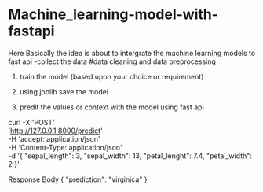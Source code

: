 # Machine_learning-model-with-fastapi


Here Basically the idea is about to intergrate the machine learning models to fast api
-collect the data
#data cleaning and data preprocessing
1) train the model (based upon your choice or requirement)

2) using joblib save the model

3) predit the values or context with the model using fast api

curl -X 'POST' \
  'http://127.0.0.1:8000/predict' \
  -H 'accept: application/json' \
  -H 'Content-Type: application/json' \
  -d '{
  "sepal_length": 3,
  "sepal_width": 13,
  "petal_lenght": 7.4,
  "petal_width": 2
}'

Response Body
{
  "prediction": "virginica"
}
